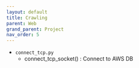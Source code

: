 ```yaml
---
layout: default
title: Crawling
parent: Web
grand_parent: Project
nav_order: 5
---
```



* `connect_tcp.py`
    * connect_tcp_socket() : Connect to AWS DB